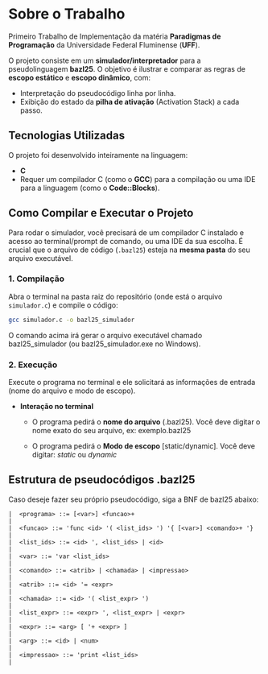 # Sobre o Trabalho
Primeiro Trabalho de Implementação da matéria **Paradigmas de Programação** da Universidade Federal Fluminense (**UFF**).

O projeto consiste em um **simulador/interpretador** para a pseudolinguagem **bazl25**. O objetivo é ilustrar e comparar as regras de **escopo estático** e **escopo dinâmico**, com:
* Interpretação do pseudocódigo linha por linha.
* Exibição do estado da **pilha de ativação** (Activation Stack) a cada passo.


## Tecnologias Utilizadas

O projeto foi desenvolvido inteiramente na linguagem:
* **C**
* Requer um compilador C (como o **GCC**) para a compilação ou uma IDE para a linguagem (como o **Code::Blocks**).


## Como Compilar e Executar o Projeto

Para rodar o simulador, você precisará de um compilador C instalado e acesso ao terminal/prompt de comando, ou uma IDE da sua escolha. É crucial que o arquivo de código (`.bazl25`) esteja na **mesma pasta** do seu arquivo executável.

### 1. Compilação
Abra o terminal na pasta raiz do repositório (onde está o arquivo `simulador.c`) e compile o código:

```bash
gcc simulador.c -o bazl25_simulador
```
O comando acima irá gerar o arquivo executável chamado bazl25_simulador (ou bazl25_simulador.exe no Windows).

### 2. Execução
Execute o programa no terminal e ele solicitará as informações de entrada (nome do arquivo e modo de escopo).
* **Interação no terminal**
    *  O programa pedirá o **nome do arquivo** (.bazl25). Você deve digitar o nome exato do seu arquivo, ex: exemplo.bazl25
         
    *  O programa pedirá o **Modo de escopo** [static/dynamic]. Você deve digitar: *static* ou *dynamic*
       
## Estrutura de pseudocódigos .bazl25
Caso deseje fazer seu próprio pseudocódigo, siga a BNF de bazl25 abaixo:
```
|  <programa> ::= [<var>] <funcao>+                                   |
|  <funcao> ::= 'func <id> '( <list_ids> ') '{ [<var>] <comando>+ '}  |
|  <list_ids> ::= <id> ', <list_ids> | <id>                           |
|  <var> ::= 'var <list_ids>                                          |
|  <comando> ::= <atrib> | <chamada> | <impressao>                    |
|  <atrib> ::= <id> '= <expr>                                         |
|  <chamada> ::= <id> '( <list_expr> ')                               |
|  <list_expr> ::= <expr> ', <list_expr> | <expr>                     |
|  <expr> ::= <arg> [ '+ <expr> ]                                     |
|  <arg> ::= <id> | <num>                                             |
|  <impressao> ::= 'print <list_ids>                                  |
```
